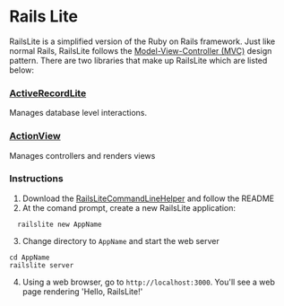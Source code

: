 # Rails Lite
RailsLite is a simplified version of the Ruby on Rails framework. Just like normal Rails, RailsLite follows the [Model-View-Controller (MVC)](https://www.reddit.com/r/explainlikeimfive/comments/1fuoxe/eli5_what_is_mvcmodel_view_controller_architecture/cadz4yw) design pattern. There are two libraries that make up RailsLite which are listed below:

### [ActiveRecordLite](active_record)
Manages database level interactions.

### [ActionView](action_view)
Manages controllers and renders views

### Instructions
1. Download the [RailsLiteCommandLineHelper](https://github.com/waltertan12/RailsLiteCLHelper) and follow the README
2. At the comand prompt, create a new RailsLite application:
````
  railslite new AppName
````
3. Change directory to `AppName` and start the web server
````
cd AppName
railslite server
````
4. Using a web browser, go to `http://localhost:3000`. You'll see a web page rendering 'Hello, RailsLite!'
